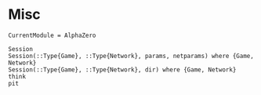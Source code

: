 # Misc

```@meta
CurrentModule = AlphaZero
```

```@docs
Session
Session(::Type{Game}, ::Type{Network}, params, netparams) where {Game, Network}
Session(::Type{Game}, ::Type{Network}, dir) where {Game, Network}
think
pit
```
